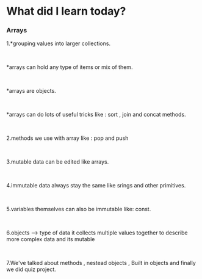 <h1>What did I learn today?</h1>
<h3>Arrays</h3>
<p>1.*grouping values into larger collections.</p> </br>
<p>*arrays can hold any type of items or mix of them. </p></br>
<p>*arrays are objects.</p> </br>
<p>*arrays can do lots of useful tricks like : sort , join and concat methods.</p> </br>
<p>2.methods we use with array like : pop and push</p> </br>
<p>3.mutable data can be edited like arrays.</p></br>
<p>4.immutable data always stay the same like srings and other primitives.</p> </br>
<p>5.variables themselves can also be immutable like: const. </p> </br>
<p>6.objects --> type of data it collects multiple values together to describe more complex data and its mutable</p> </br>
<p>7.We've talked about methods , nestead objects , Built in objects and finally we did quiz project.</p> </br>


